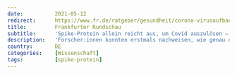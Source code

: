 ```yaml
---
date:          2021-05-12
redirect:      https://www.fr.de/ratgeber/gesundheit/corona-virusaufbau-spike-protein-beguenstigt-gefaesskrankheiten-schlaganfall-ausloesen-90567462.html
title:         Frankfurter Rundschau
subtitle:      'Spike-Protein allein reicht aus, um Covid auszulösen – vor allem Blutgefäße nehmen Schaden'
description:   'Forscher:innen konnten erstmals nachweisen, wie genau das Coronavirus Gefäße im Körper schädigt. „In Wirklichkeit ist es eine Gefäßerkrankung“, lautet das Fazit.'
country:       DE
categories:    [Wissenschaft]
tags:          [spike-protein]
---
```

